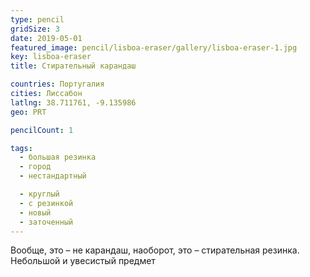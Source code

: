 ```yaml
---
type: pencil
gridSize: 3
date: 2019-05-01
featured_image: pencil/lisboa-eraser/gallery/lisboa-eraser-1.jpg
key: lisboa-eraser
title: Стирательный карандаш

countries: Португалия
cities: Лиссабон
latlng: 38.711761, -9.135986
geo: PRT

pencilCount: 1

tags:
  - большая резинка
  - город
  - нестандартный

  - круглый
  - с резинкой
  - новый
  - заточенный
---
```


Вообще, это – не карандаш, наоборот, это – стирательная резинка. Небольшой и увесистый предмет
